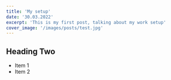 ```yaml
---
title: 'My setup'
date: '30.03.2022'
excerpt: 'This is my first post, talking about my work setup'
cover_image: '/images/posts/test.jpg'
---
```


## Heading Two

* Item 1
* Item 2
